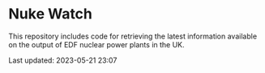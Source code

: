 # Nuke Watch

This repository includes code for retrieving the latest information available on the output of EDF nuclear power plants in the UK.

Last updated: 2023-05-21 23:07